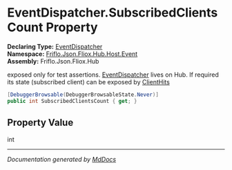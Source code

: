 ﻿<!--  
  <auto-generated>   
    The contents of this file were generated by a tool.  
    Changes to this file may be list if the file is regenerated  
  </auto-generated>   
-->

# EventDispatcher.SubscribedClientsCount Property

**Declaring Type:** [EventDispatcher](../index.md)  
**Namespace:** [Friflo.Json.Fliox.Hub.Host.Event](../../index.md)  
**Assembly:** Friflo.Json.Fliox.Hub

 exposed only for test assertions. [EventDispatcher](../index.md) lives on Hub.             If required its state (subscribed client) can be exposed by [ClientHits](../../../../DB/Monitor/ClientHits/index.md)

```csharp
[DebuggerBrowsable(DebuggerBrowsableState.Never)]
public int SubscribedClientsCount { get; }
```

## Property Value

int

___

*Documentation generated by [MdDocs](https://github.com/ap0llo/mddocs)*
